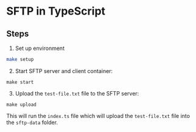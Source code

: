 # SFTP in TypeScript

## Steps

1. Set up environment
```sh
make setup
```

2. Start SFTP server and client container:
```
make start
```

3. Upload the `test-file.txt` file to the SFTP server:

```
make upload
```

This will run the `index.ts` file which will upload the `test-file.txt` file into the `sftp-data` folder.
